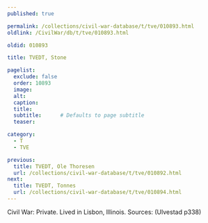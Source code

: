 ```yaml
---
published: true

permalink: /collections/civil-war-database/t/tve/010893.html
oldlink: /CivilWar/db/t/tve/010893.html

oldid: 010893

title: TVEDT, Stone

pagelist:
  exclude: false
  order: 10893
  image: 
  alt:
  caption:
  title:
  subtitle:      # Defaults to page subtitle
  teaser:

category: 
  - T 
  - TVE

previous:
  title: TVEDT, Ole Thoresen
  url: /collections/civil-war-database/t/tve/010892.html  
next:
  title: TVEDT, Tonnes
  url: /collections/civil-war-database/t/tve/010894.html   
---
```

Civil War: Private. Lived in Lisbon, Illinois. Sources: (Ulvestad p338)